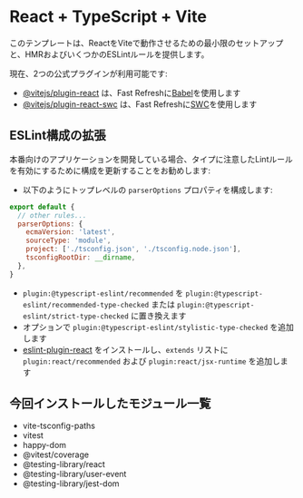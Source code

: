 # React + TypeScript + Vite

このテンプレートは、ReactをViteで動作させるための最小限のセットアップと、HMRおよびいくつかのESLintルールを提供します。

現在、2つの公式プラグインが利用可能です:

- [@vitejs/plugin-react](https://github.com/vitejs/vite-plugin-react/blob/main/packages/plugin-react/README.md) は、Fast Refreshに[Babel](https://babeljs.io/)を使用します
- [@vitejs/plugin-react-swc](https://github.com/vitejs/vite-plugin-react-swc) は、Fast Refreshに[SWC](https://swc.rs/)を使用します

## ESLint構成の拡張

本番向けのアプリケーションを開発している場合、タイプに注意したLintルールを有効にするために構成を更新することをお勧めします:

- 以下のようにトップレベルの `parserOptions` プロパティを構成します:

```js
export default {
  // other rules...
  parserOptions: {
    ecmaVersion: 'latest',
    sourceType: 'module',
    project: ['./tsconfig.json', './tsconfig.node.json'],
    tsconfigRootDir: __dirname,
  },
}
```

- `plugin:@typescript-eslint/recommended` を `plugin:@typescript-eslint/recommended-type-checked` または `plugin:@typescript-eslint/strict-type-checked` に置き換えます
- オプションで `plugin:@typescript-eslint/stylistic-type-checked` を追加します
- [eslint-plugin-react](https://github.com/jsx-eslint/eslint-plugin-react) をインストールし、`extends` リストに `plugin:react/recommended` および `plugin:react/jsx-runtime` を追加します

## 今回インストールしたモジュール一覧

- vite-tsconfig-paths
- vitest
- happy-dom
- @vitest/coverage
- @testing-library/react
- @testing-library/user-event
- @testing-library/jest-dom
